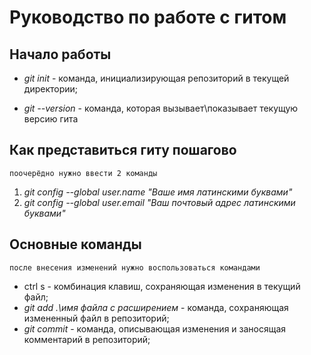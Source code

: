 # Руководство по работе с гитом

## Начало работы

* *git init* - команда, инициализирующая репозиторий в текущей директории;

* *git --version* - команда, которая вызывает\показывает текущую версию гита

## Как представиться гиту пошагово

    поочерёдно нужно ввести 2 команды
1. *git config --global user.name "Ваше имя латинскими буквами"*
2. *git config --global user.email "Ваш почтовый адрес латинскими буквами"*

## Основные команды
    после внесения изменений нужно воспользоваться командами
* ctrl s - комбинация клавиш, сохраняющая изменения в текущий файл;
* *git add .\имя файла с расширением* - команда, сохраняющая измененный файл в репозиторий;
* *git commit* - команда, описывающая изменения и заносящая комментарий в репозиторий;
